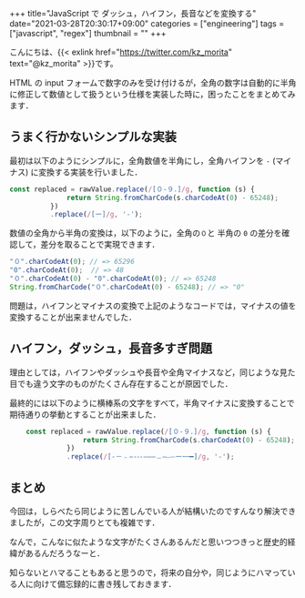 +++
title="JavaScript で ダッシュ，ハイフン，長音などを変換する"
date="2021-03-28T20:30:17+09:00"
categories = ["engineering"]
tags = ["javascript", "regex"]
thumbnail = ""
+++

こんにちは、{{< exlink href="https://twitter.com/kz_morita" text="@kz_morita" >}}です。

HTML の input フォームで数字のみを受け付けるが，全角の数字は自動的に半角に修正して数値として扱うという仕様を実装した時に，困ったことをまとめてみます．

## うまく行かないシンプルな実装

最初は以下のようにシンプルに，全角数値を半角にし，全角ハイフンを `-` (マイナス) に変換する実装を行いました．

```js
const replaced = rawValue.replace(/[０-９．]/g, function (s) {
              return String.fromCharCode(s.charCodeAt(0) - 65248);
          })
          .replace(/[ー]/g, '-');
```

数値の全角から半角の変換は，以下のように，全角の`０`と 半角の `0` の差分を確認して，差分を取ることで実現できます．
```js
"０".charCodeAt(0); // => 65296
"0".charCodeAt(0);  // => 48
"０".charCodeAt(0) - "0".charCodeAt(0); // => 65248
String.fromCharCode("０".charCodeAt(0) - 65248); // => "0"
```

問題は，ハイフンとマイナスの変換で上記のようなコードでは，マイナスの値を変換することが出来ませんでした．


## ハイフン，ダッシュ，長音多すぎ問題

理由としては，ハイフンやダッシュや長音や全角マイナスなど，同じような見た目でも違う文字のものがたくさん存在することが原因でした．

最終的には以下のように横棒系の文字をすべて，半角マイナスに変換することで期待通りの挙動とすることが出来ました．

```js
    const replaced = rawValue.replace(/[０-９．]/g, function (s) {
                  return String.fromCharCode(s.charCodeAt(0) - 65248);
              })
              .replace(/[-－﹣−‐⁃‑‒–—﹘―⎯⏤ーｰ─━]/g, '-');
```

## まとめ

今回は，しらべたら同じように苦しんでいる人が結構いたのですんなり解決できましたが，この文字周りとても複雑です．

なんで，こんなに似たような文字がたくさんあるんだと思いつつきっと歴史的経緯があるんだろうなーと．

知らないとハマることもあると思うので，将来の自分や，同じようにハマっている人に向けて備忘録的に書き残しておきます．
